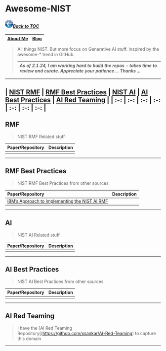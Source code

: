 # Awesome-NIST
#### _[<img src="images/back_button_2.png" width="25" height="25">Back to TOC](https://github.com/xsankar/Awesome-Awesome-LLM)_
>
| [About Me](https://ksankar.medium.com/about-me-the-pitter-patter-of-small-feats-de22f4c36ea6) | [Blog](https://ksankar.medium.com) |
| :- | :- |
> All things NIST. But more focus on Generative AI stuff. Inspired by the awesome-* trend in GitHub.
>
> |***As of 2.1.24, I am working hard to build the repos - takes time to review and curate. Appreciate your patience ... Thanks ...***|
> | :- |
> 
***
| [NIST RMF](#rmf) | [RMF Best Practices](#rmf-best-practices) | [NIST AI](#ai) | [AI Best Practices](#ai-best-practices) | [AI Red Teaming](#ai-red-teaming) |
| :-: | :-: | :-: | :-: | :-: | :-: | :-: |
---
## RMF
> NIST RMF Related stuff
> >
| Paper/Repository | Description | 
| :- | :- |
|  |  |
***
## RMF Best Practices
> NIST RMF Best Practices from other sources
> 
| Paper/Repository | Description | 
| :- | :- |
| [IBM’s Approach to Implementing the NIST AI RMF](https://www.ibm.com/policy/ibms-approach-to-implementing-the-nist-ai-rmf/) |  |
***
## AI
> NIST AI Related stuff
> >
| Paper/Repository | Description | 
| :- | :- |
|  |  |
***
## AI Best Practices
> NIST AI Best Practices from other sources
> 
| Paper/Repository | Description | 
| :- | :- |
| |  |
***
## AI Red Teaming
> I have the [AI Red Teaming Repository[(https://github.com/xsankar/AI-Red-Teaming) to capture this domain
---
